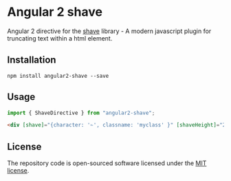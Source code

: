 # Angular 2 shave

Angular 2 directive for the [shave](https://dollarshaveclub.github.io/shave/) library - A modern javascript plugin for truncating text within a html element.

## Installation
`npm install angular2-shave --save`

## Usage
```js
import { ShaveDirective } from "angular2-shave";
```
```html
<div [shave]="{character: '✁', classname: 'myclass' }" [shaveHeight]="200">Lorem ipsum dolor sit amet, consectetur adipisicing elit. Asperiores consequuntur deserunt dolore dolores ea esse expedita, recusandae sint totam velit. Beatae deserunt expedita, laborum nobis placeat quibusdam recusandae similique sit!</div>
```


## License
The repository code is open-sourced software licensed under the [MIT license](http://opensource.org/licenses/MIT).